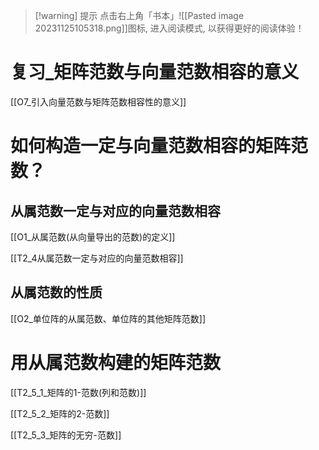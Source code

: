 >[!warning] 提示
>点击右上角「书本」![[Pasted image 20231125105318.png]]图标, 进入阅读模式, 以获得更好的阅读体验！

# 复习_矩阵范数与向量范数相容的意义

[[O7_引入向量范数与矩阵范数相容性的意义]]

# 如何构造一定与向量范数相容的矩阵范数？


## 从属范数一定与对应的向量范数相容

[[O1_从属范数(从向量导出的范数)的定义]]

[[T2_4从属范数一定与对应的向量范数相容]]

## 从属范数的性质

[[O2_单位阵的从属范数、单位阵的其他矩阵范数]]

# 用从属范数构建的矩阵范数

[[T2_5_1_矩阵的1-范数(列和范数)]]

[[T2_5_2_矩阵的2-范数]]

[[T2_5_3_矩阵的无穷-范数]]